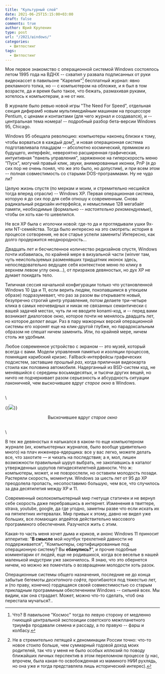 ```yaml
---
title: "Культурный слой"
date: 2021-06-25T15:15:00+03:00
draft: false
comments: true
author: Юрий Крупенин
type: post
url: "/2021/шindows/"
categories:
  - Шитпостинг
tags:
  - Шитпостинг
---
```


Мое первое знакомство с операционной системой Windows состоялось летом 1995 года на ВДНХ -- схватил у развала подписанных от руки видеокассет в павильоне "Карелия"[^mark1] бесплатный журнал: явно рекламного толка, но -- с компьютером на обложке, и я был в том возрасте, да и время было такое, что бежать, размахивая руками, хотелось к компьютерам, а не от них.

В журнале было ревью новой игры "The Need For Speed", отдельная секция дифирамб новым _мультимедийным_ машинам на процессоре Pentium, с ценами и контактами (для чего журнал и создавался), и -- центральная тема номера! -- подробный разбор бета-версии Windows 95, Chicago.

Windows 95 обещала революцию: компьютеры наконец близки к тому, чтобы ворваться в каждый дом[^mark2], и новая операционная система подготавливала плацдарм -- абсолютно космический, прямиком из будущего, интерфейс, невероятно расширенная графическая, интуитивная "панель управления", заряженное на гиперскорость меню "Пуск", могучий правый клик, _звуки_, анимированные иконки, PnP (я до сих пор не очень понял, что же это было, но допустим), и при всем этом -- полная совместимость со старыми DOS-программами. Ну не чудо ли?

Целую жизнь спустя (по меркам и моим, и стремительно несшейся тогда вперед отрасли) -- Windows XP. Первая операционная система, которую я до сих пор для себя отношу к современным. Снова радикальный редизайн интерфейса, и немыслимые 128 мегабайт памяти, необходимые (формально -- _настоятельно рекомендуемые_), чтобы он хоть как-то шевелился.

Не вся XP была с иголочки новой: где-то да и проглядывали ушки 9x- или NT-семейства. Тогда было интересно на это смотреть: история в процессе сотворения, не все старье успели заменить! Интересно, как долго продержится неоднородность...

Двадцать лет и бесчисленное количество редизайнов спустя, Windows почти избавилась, по крайней мере в визуальной части (winver там, чуть неиспользуемых разменявших тридцатник иконок здесь, непоследовательно ведущее себя контекстное меню по клику в верхнем левом углу окна...), от призраков девяностых, но дух XP не думает покидать тело.

Типичная сессия начальной конфигурации только что установленной Windows 10 (да и 11, если верить людям, покопавшимся в утекшем образе) подразумевает, что раз за разом вы открываете новый, безупречно строгий центр управления, потом делаете три-четыре клика в самых неочевидных и никак не связанных семантически с вашей задачей местах, чуть ли не вводите konami-код, и -- перед вами возникает диалоговое окно, которое почти не менялось двадцать лет, но которое _делает вещи_. Раз в пару мажорных версий операционной системы его хоронят еще на клик-другой глубже, но парадоксальным образом не спешат ничем заменить. Или, по крайней мере, ничем столь же удобным.

Любое современное устройство с экраном -- это музей, который всегда с вами. Модели управления памятью и изоляции процессов, помнящие карибский кризис. Fallback-интерфейсы графических подсистем, заставшие _прошлый раз_, когда приличная видеокарта стоила как половина автомобиля. Надерганный из BSD-систем код, не менявшийся с середины восьмидесятых, и тысячи других вещей, но ничто не подчеркивает разом серьезность и абсурдность ситуации лаконичней, чем выскочившее вдруг _старое окно_ в Windows.

\
\

{{<img src="images/3_11">}}
<center>Выскочившее вдруг <i>старое окно</i></center>

\
\

В тех же девяностых я натыкался в каком-то еще компьютерном журнале (их, компьютерных журналов, было вообще удивительно много) на плач инженера-ядерщика: все у вас легко, можете делать все, что захотите — и чихать на последствия; а я, мол, лишен возможности правильный шуруп выбрать, не закопавшись в каталог утвержденных шурупов пятидесятилетней давности. Что ж: компьютеры, может, и не повзрослели, но оставили молодость позади. Растеряли скорость, моментум. Windows за шесть лет от 95 до XP преодолела пропасть, несопоставимо большую, чем все, что случилось за два десятилетия между XP и 11.

Современный околокомпьютерный мир гнетуще статичен и не вернул себе скорость даже перебравшись в интернет. Изменения в твиттере, strava, youtube, google, да где угодно, заметны разве что если искать их на пятилетних интервалах. Мир привык к этому, давно не видел уже больших, все ломающих апдейтов действительно массового программного обеспечения. Разучился жить с этим.

Какая-то часть меня хочет дыма и криков, и анонс Windows 11 приносит апперитив: "**В смысле** мой ноутбук трехлетней давности не поддерживается", "Компьютеры, сертифицированные под операционную систему? Вы **ебанулись?**", и прочие подобные комментарии от людей, еще не родившихся, когда все веселье в нашей маленькой индустрии уже закончилось. Я знаю, что это обернется ничем, но можно же помечтать о возвращении молодости хоть разок.


 Операционные системы общего назначения, последние не до конца забытые бегемоты _десктопного софта_, прогибаются под тяжестью лет, и (по праву, конечно) гордящаяся своей совместимостью со старым прикладным программным обеспечением Windows -- сильней всех. Мы видим, как она страдает. Может, можно что-то сделать, чтоб она перестала мучаться?..



[^mark1]: Что? В павильоне "Космос" тогда по левую сторону от медленно гниющей центральной экспозиции советского межпланетного триумфа продавали семена и рассаду, а по правую -- фарш и колбасу.

[^mark2]: Не в стремительно летящей к деноминации России точно: что-то новое стоило больше, чем суммарный годовой доход моих родителей, так что у меня не было особых иллюзий по поводу ближайших личных перспектив в этом переломном процессе (у нас, впрочем, была какая-то освобожденная из маминого НИИ рухлядь, но она уже и тогда представляла лишь исторический интерес).